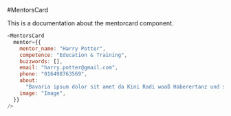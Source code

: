 #MentorsCard

This is a documentation about the mentorcard component.

```js
<MentorsCard
  mentor={{
    mentor_name: "Harry Potter",
    competence: "Education & Training",
    buzzwords: [],
    email: "harry.potter@gmail.com",
    phone: "016498763569",
    about:
      "Bavaria ipsum dolor sit amet da Kini Radi woaß Haberertanz und sei. Mim i sog ja nix, i red ja bloß liberalitas Bavariae nimmds...",
    image: "Image",
  }}
/>
```
